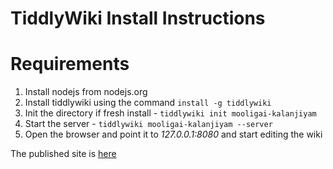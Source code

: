 TiddlyWiki Install Instructions
===============================

# Requirements

1. Install nodejs from nodejs.org
2. Install tiddlywiki using the command 
    `install -g tiddlywiki`
3. Init the directory if fresh install - `tiddlywiki init mooligai-kalanjiyam`
4. Start the server - `tiddlywiki mooligai-kalanjiyam --server `
5. Open the browser and point it to _127.0.0.1:8080_ and start editing the wiki

The published site is [here](https://mooligai-kalanjiyam.github.io/mooligai-kalanjiyam-wiki/)